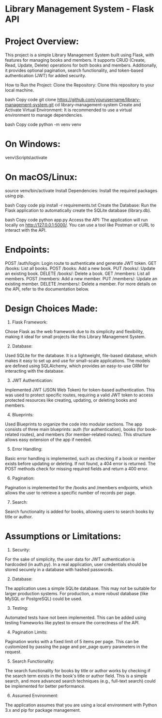 # Library Management System - Flask API

# Project Overview:
This project is a simple Library Management System built using Flask, with features for managing books and members. It supports CRUD (Create, Read, Update, Delete) operations for both books and members. Additionally, it provides optional pagination, search functionality, and token-based authentication (JWT) for added security.

How to Run the Project:
Clone the Repository: Clone this repository to your local machine.

bash
Copy code
git clone https://github.com/yourusername/library-management-system.git
cd library-management-system
Create and Activate Virtual Environment: It is recommended to use a virtual environment to manage dependencies.

bash
Copy code
python -m venv venv
# On Windows:
venv\Scripts\activate
# On macOS/Linux:
source venv/bin/activate
Install Dependencies: Install the required packages using pip.

bash
Copy code
pip install -r requirements.txt
Create the Database: Run the Flask application to automatically create the SQLite database (library.db).

bash
Copy code
python app.py
Access the API: The application will run locally on http://127.0.0.1:5000/. You can use a tool like Postman or cURL to interact with the API.

# Endpoints:

POST /auth/login: Login route to authenticate and generate JWT token.
GET /books: List all books.
POST /books: Add a new book.
PUT /books/<id>: Update an existing book.
DELETE /books/<id>: Delete a book.
GET /members: List all members.
POST /members: Add a new member.
PUT /members/<id>: Update an existing member.
DELETE /members/<id>: Delete a member.
For more details on the API, refer to the documentation below.

# Design Choices Made:
1. Flask Framework:

Chose Flask as the web framework due to its simplicity and flexibility, making it ideal for small projects like this Library Management System.

2. Database:

Used SQLite for the database. It is a lightweight, file-based database, which makes it easy to set up and use for small-scale applications. The models are defined using SQLAlchemy, which provides an easy-to-use ORM for interacting with the database.

3. JWT Authentication:

Implemented JWT (JSON Web Token) for token-based authentication. This was used to protect specific routes, requiring a valid JWT token to access protected resources like creating, updating, or deleting books and members.

4. Blueprints:

Used Blueprints to organize the code into modular sections. The app consists of three main blueprints: auth (for authentication), books (for book-related routes), and members (for member-related routes). This structure allows easy extension of the app if needed.

5. Error Handling:

Basic error handling is implemented, such as checking if a book or member exists before updating or deleting. If not found, a 404 error is returned. The POST methods check for missing required fields and return a 400 error.

6. Pagination:

Pagination is implemented for the /books and /members endpoints, which allows the user to retrieve a specific number of records per page.

7. Search:

Search functionality is added for books, allowing users to search books by title or author.

# Assumptions or Limitations:

1. Security:

For the sake of simplicity, the user data for JWT authentication is hardcoded (in auth.py). In a real application, user credentials should be stored securely in a database with hashed passwords.

2. Database:

The application uses a simple SQLite database. This may not be suitable for larger production systems. For production, a more robust database (like MySQL or PostgreSQL) could be used.

3. Testing:

Automated tests have not been implemented. This can be added using testing frameworks like pytest to ensure the correctness of the API.

4. Pagination Limits:

Pagination works with a fixed limit of 5 items per page. This can be customized by passing the page and per_page query parameters in the request.

5. Search Functionality:

The search functionality for books by title or author works by checking if the search term exists in the book's title or author field. This is a simple search, and more advanced search techniques (e.g., full-text search) could be implemented for better performance.

6. Assumed Environment:

The application assumes that you are using a local environment with Python 3.x and pip for package management.
